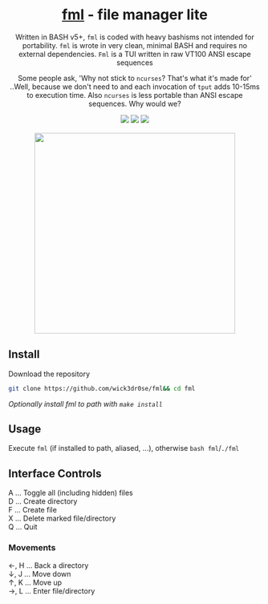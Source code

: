 <div align="center">
<h1><a href="https://github.com/wick3dr0se/fml">fml</a> - file manager lite</h1>
<p>Written in BASH v5+, <code>fml</code> is coded with heavy bashisms not intended for portability. <code>fml</code> is wrote in very clean, minimal BASH and requires no external dependencies. <code>Fml</code> is a TUI written in raw VT100 ANSI escape sequences

Some people ask, 'Why not stick to `ncurses`? That's what it's made for' ..Well, because we don't need to and each invocation of `tput` adds 10-15ms to execution time. Also `ncurses` is less portable than ANSI escape sequences. Why would we?</p>

<img src="https://shields.io/badge/made-with%20%20bash-green?style=flat-square&color=d5c4a1&labelColor=1d2021&logo=gnu-bash">
<img src=https://img.shields.io/badge/Maintained%3F-yes-green.svg></img>  
<a href="https://discord.gg/W4mQqNnfSq">
<img src="https://discordapp.com/api/guilds/913584348937207839/widget.png?style=shield"/></a>
<br>
<br>
<img width="400" src="https://github.com/wick3dr0se/fml/blob/main/fml.gif?raw=true">
</div>

## Install
Download the repository
```bash
git clone https://github.com/wick3dr0se/fml&& cd fml
```

_Optionally install fml to path with `make install`_

## Usage
Execute `fml` (if installed to path, aliased, ...), otherwise `bash fml`/`./fml`

## Interface Controls
A   ...   Toggle all (including hidden) files   
D   ...   Create directory   
F   ...   Create file  
X   ...   Delete marked file/directory  
Q   ...   Quit

### Movements
←, H   ...   Back a directory  
↓, J   ...   Move down  
↑, K   ...   Move up  
→, L   ...   Enter file/directory
